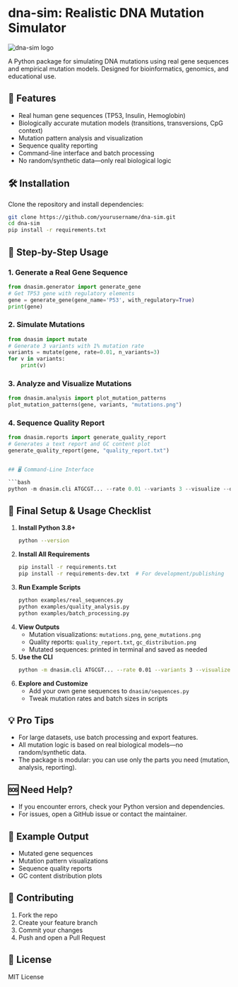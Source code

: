 # dna-sim: Realistic DNA Mutation Simulator

![dna-sim logo](https://raw.githubusercontent.com/yourusername/dna-sim/main/docs/dna-sim-logo.png)

A Python package for simulating DNA mutations using real gene sequences and empirical mutation models. Designed for bioinformatics, genomics, and educational use.


## 🚀 Features
- Real human gene sequences (TP53, Insulin, Hemoglobin)
- Biologically accurate mutation models (transitions, transversions, CpG context)
- Mutation pattern analysis and visualization
- Sequence quality reporting
- Command-line interface and batch processing
- No random/synthetic data—only real biological logic


## 🛠️ Installation

Clone the repository and install dependencies:
```bash
git clone https://github.com/yourusername/dna-sim.git
cd dna-sim
pip install -r requirements.txt
```


## 🧬 Step-by-Step Usage

### 1. Generate a Real Gene Sequence
```python
from dnasim.generator import generate_gene
# Get TP53 gene with regulatory elements
gene = generate_gene(gene_name='P53', with_regulatory=True)
print(gene)
```

### 2. Simulate Mutations
```python
from dnasim import mutate
# Generate 3 variants with 1% mutation rate
variants = mutate(gene, rate=0.01, n_variants=3)
for v in variants:
    print(v)
```

### 3. Analyze and Visualize Mutations
```python
from dnasim.analysis import plot_mutation_patterns
plot_mutation_patterns(gene, variants, "mutations.png")
```

### 4. Sequence Quality Report
```python
from dnasim.reports import generate_quality_report
# Generates a text report and GC content plot
generate_quality_report(gene, "quality_report.txt")


## 🖥️ Command-Line Interface

```bash
python -m dnasim.cli ATGCGT... --rate 0.01 --variants 3 --visualize --output mutations.png
```


## 🏁 Final Setup & Usage Checklist

1. **Install Python 3.8+**
   ```bash
   python --version
   ```
2. **Install All Requirements**
   ```bash
   pip install -r requirements.txt
   pip install -r requirements-dev.txt  # For development/publishing
   ```
3. **Run Example Scripts**
   ```bash
   python examples/real_sequences.py
   python examples/quality_analysis.py
   python examples/batch_processing.py
   ```
4. **View Outputs**
   - Mutation visualizations: `mutations.png`, `gene_mutations.png`
   - Quality reports: `quality_report.txt`, `gc_distribution.png`
   - Mutated sequences: printed in terminal and saved as needed
5. **Use the CLI**
   ```bash
   python -m dnasim.cli ATGCGT... --rate 0.01 --variants 3 --visualize --output mutations.png
   ```
6. **Explore and Customize**
   - Add your own gene sequences to `dnasim/sequences.py`
   - Tweak mutation rates and batch sizes in scripts


## 💡 Pro Tips
- For large datasets, use batch processing and export features.
- All mutation logic is based on real biological models—no random/synthetic data.
- The package is modular: you can use only the parts you need (mutation, analysis, reporting).


## 🆘 Need Help?
- If you encounter errors, check your Python version and dependencies.
- For issues, open a GitHub issue or contact the maintainer.


## 🧪 Example Output

- Mutated gene sequences
- Mutation pattern visualizations
- Sequence quality reports
- GC content distribution plots


## 🤝 Contributing
1. Fork the repo
2. Create your feature branch
3. Commit your changes
4. Push and open a Pull Request


## 📄 License
MIT License
